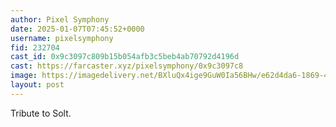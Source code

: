 ```yaml
---
author: Pixel Symphony
date: 2025-01-07T07:45:52+0000
username: pixelsymphony
fid: 232704
cast_id: 0x9c3097c809b15b054afb3c5beb4ab70792d4196d
cast: https://farcaster.xyz/pixelsymphony/0x9c3097c8
image: https://imagedelivery.net/BXluQx4ige9GuW0Ia56BHw/e62d4da6-1869-4bf8-bb04-38f2593c6800/original
layout: post
---
```


Tribute to Solt.

<img src='https://imagedelivery.net/BXluQx4ige9GuW0Ia56BHw/e62d4da6-1869-4bf8-bb04-38f2593c6800/original' alt='' referrerpolicy='no-referrer'/>
